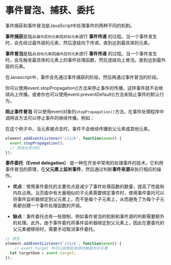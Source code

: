 # 事件冒泡、捕获、委托

事件捕获和事件冒泡是JavaScript中处理事件的两种不同的机制。

**事件捕获**是指从`最外层的元素`向`目标元素`进行 **事件传递** 的过程。当一个事件发生时，会先经过最外层的元素，然后逐级向下传递，直到达到最具体的元素。

**事件冒泡**是指从`目标元素`向`最外层的元素`进行 **事件传递** 的过程。当一个事件发生时，会先触发最具体的元素上的事件处理函数，然后逐级向上冒泡，直到达到最外层的元素。

在Javascript中，事件会先通过事件捕获的阶段，然后再通过事件冒泡的阶段。

你可以使用event.stopPropagation()方法来停止事件的传播，这样事件就不会继续向上传播。或者你也可以使用event.preventDefault()方法来阻止事件的默认行为。



**阻止事件冒泡** 可以使用event对象的`stopPropagation()`方法。在事件处理程序中调用该方法可以停止事件的继续传播。例如：

在这个例子中，当元素被点击时，事件不会继续传播到父元素或其他元素。

```javascript
element.addEventListener('click', function(event) {
  event.stopPropagation();
  // 其他业务代码
});
```

**事件委托（Event delegation）** 是一种在开发中常用的处理事件的技术。它利用事件冒泡的原理，在**父元素上监听事件**，然后通过判断**事件来源**来执行相应的操作。

- **优点**：使用事件委托的主要优点是减少了事件处理函数的数量，提高了性能和内存占用。当页面中有大量相似的子元素需要绑定事件时，使用事件委托可以将事件监听器绑定到父元素上，而不是每个子元素上，从而避免了为每个子元素都创建一个事件处理函数的开销。

- **缺点**：事件委托也有一些限制，例如事件冒泡的机制和事件源的判断需要额外的处理。此外，由于事件委托将事件监听器绑定到父元素上，因此在要委托的父元素被移除时，需要手动取消事件委托。

``` js 
// 原生
element.addEventListener('click', function(event) {
	// event.target 中可以获取到具体的触发的子元素
  let targetDom = event.target;
});
```


